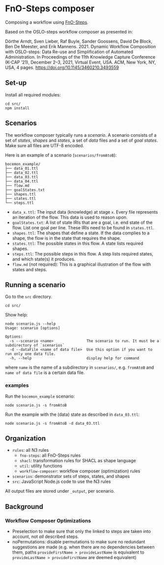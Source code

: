 # FnO-Steps composer

Composing a workflow using [FnO-Steps](https://github.com/FnOio/FnO-Steps).

Based on the OSLO-steps workflow composer as presented in:

Dörthe Arndt, Sven Lieber, Raf Buyle, Sander Goossens, David De Block,
Ben De Meester, and Erik Mannens. 2021.
Dynamic Workflow Composition with OSLO-steps: Data Re-use and Simplification
of Automated Administration.
In Proceedings of the 11th Knowledge Capture Conference (K-CAP ’21),
December 2–3, 2021, Virtual Event, USA. ACM, New York, NY, USA,
4 pages.
<https://doi.org/10.1145/3460210.3493559>

## Set-up

Install all required modules:
```shell
cd src/
npm install
```

## Scenarios

The workflow composer typically runs a *scenario*.
A scenario consists of a set of *states*, *shapes* and *states*, a set of *data* files and a set of *goal states*.
Make sure all files are UTF-8 encoded.

Here is an example of a scenario (`scenarios/fromAtoB`):
```
bocemon_example/
├── data_01.ttl
├── data_02.ttl
├── data_03.ttl
├── data_04.ttl
├── flow.md
├── goalStates.txt
├── shapes.ttl
├── states.ttl
└── steps.ttl
```
- `data_x.ttl`: The input data (knowledge) at stage `x`. Every file represents an iteration of the flow. This data is used to reason upon.
- `goalStates.txt`: A list of state IRIs that are a goal, i.e. end state of the flow. List one goal per line. These IRIs need to be found in `states.ttl`.
- `shapes.ttl`: The shapes that define a state. If the data complies to a shape, the flow is in the state that requires the shape.
- `states.ttl`: The possible states in this flow. A state lists required shapes.
- `steps.ttl`: The possible steps in this flow. A step lists required states, and which state(s) it produces.
- `flow.md` (not required): This is a graphical illustration of the flow with states and steps.

## Running a scenario
Go to the `src` directory.
```shell
cd src/
```

Show help:

```shell
node scenario.js --help
Usage: scenario [options]

Options:
  -s --scenario <name>               The scenario to run. It must be a subdirectory of `scenarios`
  -d --dataFile <name of data file>  Use this option if you want to run only one data file.
  -h, --help                         display help for command
```

where `name` is the name of a subdirectory in `scenarios/`, e.g. `fromAtoB`
and `name of data file` is a certain data file.

### examples

Run the `bocemon_example` scenario:
```shell
node scenario.js -s fromAtoB
```

Run the example with the (data) state as described in `data_03.ttl`:
```shell
node scenario.js -s fromAtoB -d data_03.ttl
```

## Organization

- `rules`: all N3 rules
  - `fno-steps`: all FnO-Steps rules
  - `shacl`: transformation rules for SHACL as shape language
  - `util`: utility functions
  - `workflow-composer`: workflow composer (optimization) rules
- `scenarios`: demonstrator sets of steps, states, and shapes
- `src`: JavaScript Node.js code to use the N3 rules

All output files are stored under `_output`, per scenario.

## Background

### Workflow Composer Optimizations

- Preselection to make sure that only the linked to steps are taken into account, not _all_ described steps.
- noPermutations: disable permutations to make sure no redundant suggestions are made (e.g. when there are no dependencies between them, paths `provideFirstName > provideLastName` is equivalent to `provideLastName > provideFirstName` are deemed equivalent)
